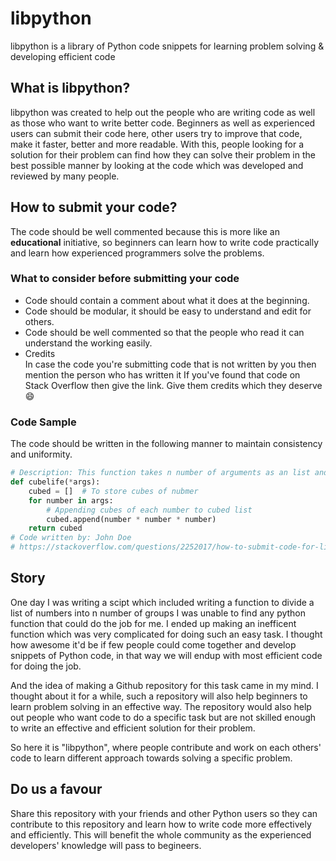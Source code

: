 # libpython
libpython is a library of Python code snippets for learning problem solving & developing efficient code

## What is libpython?

libpython was created to help out the people who are writing code as well as those who want to write better code. Beginners as well as experienced users can submit their code here, other users try to improve that code, make it faster, better and more readable. With this, people looking for a solution for their problem can find how they can solve their problem in the best possible manner by looking at the code which was developed and reviewed by many people.

## How to submit your code?
The code should be well commented because this is more like an __educational__ initiative, so beginners can learn how to write code practically and learn how experienced programmers solve the problems.

### What to consider before submitting your code
- Code should contain a comment about what it does at the beginning.
- Code should be modular, it should be easy to understand and edit for others.
- Code should be well commented so that the people who read it can understand the working easily.
- Credits\
In case the code you're submitting code that is not written by you then mention the person who has written it
If you've found that code on Stack Overflow then give the link. Give them credits which they deserve :smile:

### Code Sample
The code should be written in the following manner to maintain consistency and uniformity. 
```python 
# Description: This function takes n number of arguments as an list and then cubes them 
def cubelife(*args):
    cubed = []  # To store cubes of nubmer 
    for number in args:
        # Appending cubes of each number to cubed list
        cubed.append(number * number * number) 
    return cubed
# Code written by: John Doe 
# https://stackoverflow.com/questions/2252017/how-to-submit-code-for-libpython
```

## Story
One day I was writing a scipt which included writing a function to divide a list of numbers into n number of groups I was unable to find any python function that could do the job for me. I ended up making an inefficent function which was very complicated for doing such an easy task. I thought how awesome it'd be if few people could come together and develop snippets of Python code, in that way we will endup with most efficient code for doing the job. 

And the idea of making a Github repository for this task came in my mind. I thought about it for a while, such a repository will also help beginners to learn problem solving in an effective way. The repository would also help out people who want code to do a specific task but are not skilled enough to write an effective and efficient solution for their problem.

So here it is "libpython", where people contribute and work on each others' code to learn different approach towards solving a specific problem.

## Do us a favour 
Share this repository with your friends and other Python users so they can contribute to this repository and learn how to write code more effectively and efficiently. This will benefit the whole community as the experienced developers' knowledge will pass to begineers.
